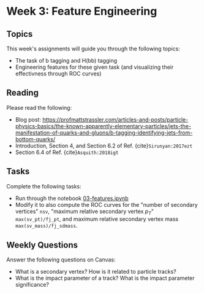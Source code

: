 # Week 3: Feature Engineering

## Topics

This week's assignments will guide you through the following topics:
* The task of b tagging and H(bb) tagging
* Engineering features for these given task (and visualizing their effectivness through ROC curves)

## Reading

Please read the following:
* Blog post: https://profmattstrassler.com/articles-and-posts/particle-physics-basics/the-known-apparently-elementary-particles/jets-the-manifestation-of-quarks-and-gluons/b-tagging-identifying-jets-from-bottom-quarks/
* Introduction, Section 4, and Section 6.2 of Ref. {cite}`Sirunyan:2017ezt`
* Section 6.4 of Ref. {cite}`Asquith:2018igt`

## Tasks

Complete the following tasks:
* Run through the notebook [03-features.ipynb](03-features.ipynb)
* Modify it to also compute the ROC curves for the "number of secondary vertices" `nsv`, "maximum relative secondary vertex $p_T$" `max(sv_pt)/fj_pt`, and maximum relative secondary vertex mass `max(sv_mass)/fj_sdmass`.

## Weekly Questions

Answer the following questions on Canvas:
* What is a secondary vertex? How is it related to particle tracks?
* What is the impact parameter of a track? What is the impact parameter significance? 
